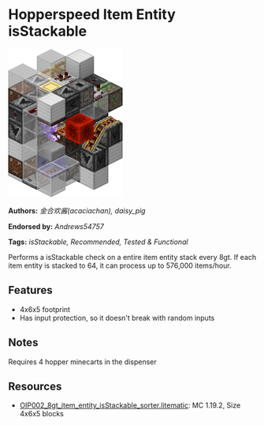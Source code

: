 # Hopperspeed Item Entity isStackable
<img alt="isStackable_simple.png" src="images/isStackable_simple.png?raw=1" height="300px">

**Authors:** *金合欢酱(acaciachan), daisy_pig*

**Endorsed by:** *Andrews54757*

**Tags:** *isStackable, Recommended, Tested & Functional*

Performs a isStackable check on a entire item entity stack every 8gt. If each item entity is stacked to 64, it can process up to 576,000 items/hour.

## Features
- 4x6x5 footprint
- Has input protection, so it doesn't break with random inputs

## Notes
Requires 4 hopper minecarts in the dispenser

## Resources
- [OIP002_8gt_item_entity_isStackable_sorter.litematic](attachments/OIP002_8gt_item_entity_isStackable_sorter.litematic): MC 1.19.2, Size 4x6x5 blocks
